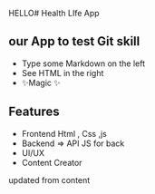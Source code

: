 HELLO# Health LIfe App

## our App to test Git skill

- Type some Markdown on the left
- See HTML in the right
- ✨Magic ✨

## Features

- Frontend Html , Css ,js
- Backend => API JS for back
- UI/UX
- Content Creator


updated from content 
